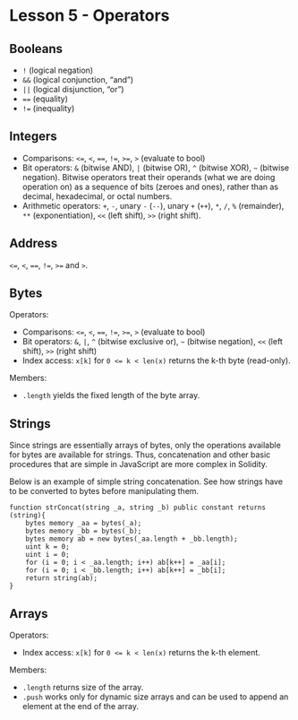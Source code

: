 # Lesson 5 - Operators

## Booleans

- `!` (logical negation)
- `&&` (logical conjunction, “and”)
- `||` (logical disjunction, “or”)
- `==` (equality)
- `!=` (inequality)

## Integers

- Comparisons: `<=`, `<`, `==`, `!=`, `>=`, `>` (evaluate to bool)
- Bit operators: `&` (bitwise AND), `|` (bitwise OR), `^` (bitwise XOR), `~` (bitwise negation). Bitwise operators treat their operands (what we are doing operation on) as a sequence of bits (zeroes and ones), rather than as decimal, hexadecimal, or octal numbers.
- Arithmetic operators: `+`, `-`, unary `-` (`--`), unary `+` (`++`), `*`, `/`, `%` (remainder), `**` (exponentiation), `<<` (left shift), `>>` (right shift).

## Address

`<=`, `<`, `==`, `!=`, `>=` and `>`.

## Bytes

Operators:

- Comparisons: `<=`, `<`, `==`, `!=`, `>=`, `>` (evaluate to bool)
- Bit operators: `&`, `|`, `^` (bitwise exclusive or), `~` (bitwise negation), `<<` (left shift), `>>` (right shift)
- Index access: `x[k]` for `0 <= k < len(x)` returns the k-th byte (read-only).

Members:

- `.length` yields the fixed length of the byte array.

## Strings

Since strings are essentially arrays of bytes, only the operations available for bytes are available for strings. Thus, concatenation and other basic procedures that are simple in JavaScript are more complex in Solidity.

Below is an example of simple string concatenation. See how strings have to be converted to bytes before manipulating them.

```
function strConcat(string _a, string _b) public constant returns (string){
    bytes memory _aa = bytes(_a);
    bytes memory _bb = bytes(_b);
    bytes memory ab = new bytes(_aa.length + _bb.length);
    uint k = 0;
    uint i = 0;
    for (i = 0; i < _aa.length; i++) ab[k++] = _aa[i];
    for (i = 0; i < _bb.length; i++) ab[k++] = _bb[i];
    return string(ab);
}
```

## Arrays

Operators:

- Index access: `x[k]` for `0 <= k < len(x)` returns the k-th element.


Members:

- `.length` returns size of the array.
- `.push` works only for dynamic size arrays and can be used to append an element at the end of the array.


